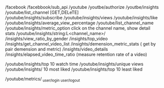 /facebook
/facebbook/sub_api
/youtube
/youtbe/authorize
/youtbe/insights
/youtube/list_channel [GET,DELeTE]  
/youtube/insights/subscribe 
/youtube/insights/views
/youtube/insights/like
/youtube/insights/average_view_percentage
/youtube/list_channel_name
/youtube/insights/metric_option
click on the channel name, show detail stats
/youtube/insights/string:L<channel_name>/
/insights/view_ratio_by_gender
/insights/top_video
/insights/get_channel_video_list
/insights/demension_metric_stats ( get by pair demension and metric)
/insights/video_details
/insights/elapsed_video_time_ratio (measure retention rate of a video)





/youtube/insights/top 10 watch time
/youtube/insights/unique views
/youtube/insights/ 10 most liked
/youtube/insights/top 10 least liked






/youtube/metrics/<sub metrics>
user/login
user/logout
